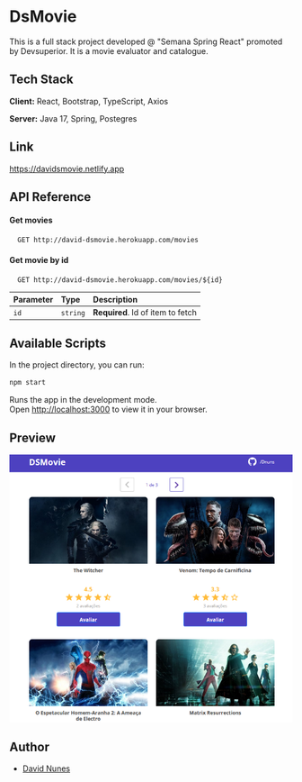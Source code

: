 # DsMovie

This is a full stack project developed @ "Semana Spring React" promoted by Devsuperior. It is a movie evaluator and catalogue.
## Tech Stack

**Client:** React, Bootstrap, TypeScript, Axios

**Server:** Java 17, Spring, Postegres

## Link
https://davidsmovie.netlify.app

## API Reference

#### Get movies

```http
  GET http://david-dsmovie.herokuapp.com/movies
```

#### Get movie by id

```http
  GET http://david-dsmovie.herokuapp.com/movies/${id}
```

| Parameter | Type     | Description                       |
| :-------- | :------- | :-------------------------------- |
| `id`      | `string` | **Required**. Id of item to fetch |

## Available Scripts

In the project directory, you can run:

```sh
npm start
```

Runs the app in the development mode.\
Open [http://localhost:3000](http://localhost:3000) to view it in your browser.

## Preview

![](project-img.jpg)

## Author

- [David Nunes](https://www.github.com/Dnuns)
